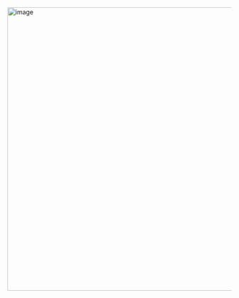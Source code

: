 <img width="958" height="636" alt="image" src="https://github.com/user-attachments/assets/30449c6a-0bc5-4d5c-b58f-3558e75b1215" />
